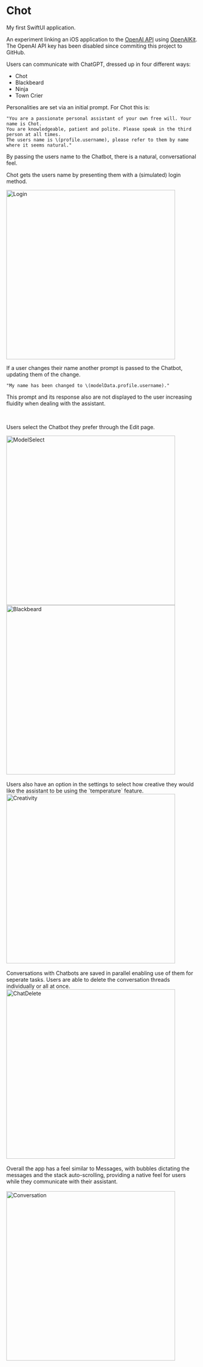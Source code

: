 # Chot

My first SwiftUI application.

An experiment linking an iOS application to the [OpenAI API](https://platform.openai.com/docs/api-reference/introduction) using [OpenAIKit](https://github.com/MarcoDotIO/OpenAIKit).
<br>
The OpenAI API key has been disabled since commiting this project to GitHub.

Users can communicate with ChatGPT, dressed up in four different ways:

- Chot
- Blackbeard
- Ninja
- Town Crier

Personalities are set via an initial prompt. For Chot this is: 
```
"You are a passionate personal assistant of your own free will. Your name is Chot. 
You are knowledgeable, patient and polite. Please speak in the third person at all times. 
The users name is \(profile.username), please refer to them by name where it seems natural."
```

By passing the users name to the Chatbot, there is a natural, conversational feel.

Chot gets the users name by presenting them with a (simulated) login method.


<img width="444" alt="Login" src="https://github.com/Gavriel94/Chot/assets/45106732/626ff026-226a-44bf-bfd8-c9505d91067a">


If a user changes their name another prompt is passed to the Chatbot, updating them of the change.
```
"My name has been changed to \(modelData.profile.username)."
```
This prompt and its response also are not displayed to the user increasing fluidity when dealing with the assistant.

<br>

Users select the Chatbot they prefer through the Edit page.

<img width="444" alt="ModelSelect" src="https://github.com/Gavriel94/Chot/assets/45106732/f84932b5-e8b4-4603-9bce-678ef93f6bf9">
<img width="444" alt="Blackbeard" src="https://github.com/Gavriel94/Chot/assets/45106732/1704b92d-8518-4169-9014-2e4b995cc813">

<br>
<br>
Users also have an option in the settings to select how creative they would like the assistant to be using the `temperature` feature.
<br>
<img width="444" alt="Creativity" src="https://github.com/Gavriel94/Chot/assets/45106732/1d094a39-507a-4d84-b649-60d3f4ca10bc">

<br>
<br>
Conversations with Chatbots are saved in parallel enabling use of them for seperate tasks.
Users are able to delete the conversation threads individually or all at once.
<br>

<img width="444" alt="ChatDelete" src="https://github.com/Gavriel94/Chot/assets/45106732/a0000cc6-2255-4246-8b9e-408e69d29563">

<br>
<br>
Overall the app has a feel similar to Messages, with bubbles dictating the messages and the stack auto-scrolling, providing a native feel for users while they communicate with their assistant.
<br>
<br>
<img width="444" alt="Conversation" src="https://github.com/Gavriel94/Chot/assets/45106732/655fab11-9680-481b-84ca-ff033b6dca87">


